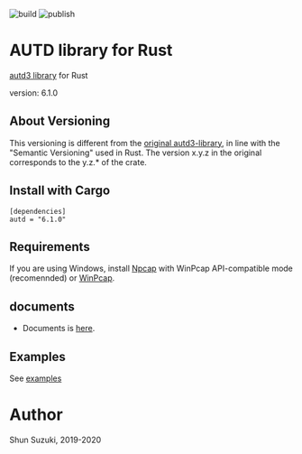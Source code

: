 ![build](https://github.com/shinolab/rust-autd/workflows/build/badge.svg)
![publish](https://github.com/shinolab/rust-autd/workflows/publish/badge.svg)

# AUTD library for Rust

[autd3 library](https://github.com/shinolab/autd3-library-software) for Rust

version: 6.1.0

## About Versioning

This versioning is different from the [original autd3-library](https://github.com/shinolab/autd3-library-software), in line with the "Semantic Versioning" used in Rust.
The version x.y.z in the original corresponds to the y.z.* of the crate.

## Install with Cargo

```
[dependencies]
autd = "6.1.0"
```

## Requirements

If you are using Windows, install [Npcap](https://nmap.org/npcap/) with WinPcap API-compatible mode (recomennded) or [WinPcap](https://www.winpcap.org/).

## documents ##

* Documents is [here](https://docs.rs/autd/6.1.0/autd/).

## Examples

See [examples](autd-examples)

# Author

Shun Suzuki, 2019-2020
